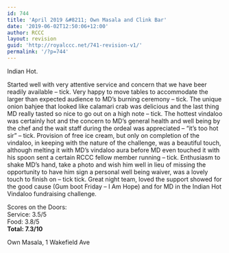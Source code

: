 ```yaml
---
id: 744
title: 'April 2019 &#8211; Own Masala and Clink Bar'
date: '2019-06-02T12:50:06+12:00'
author: RCCC
layout: revision
guid: 'http://royalccc.net/741-revision-v1/'
permalink: '/?p=744'
---
```


Indian Hot.

Started well with very attentive service and concern that we have beer readily available – tick. Very happy to move tables to accommodate the larger than expected audience to MD’s burning ceremony – tick. The unique onion bahjee that looked like calamari crab was delicious and the last thing MD really tasted so nice to go out on a high note – tick. The hottest vindaloo was certainly hot and the concern to MD’s general health and well being by the chef and the wait staff during the ordeal was appreciated – “it’s too hot sir” – tick. Provision of free ice cream, but only on completion of the vindaloo, in keeping with the nature of the challenge, was a beautiful touch, although melting it with MD’s vindaloo aura before MD even touched it with his spoon sent a certain RCCC fellow member running – tick. Enthusiasm to shake MD’s hand, take a photo and wish him well in lieu of missing the opportunity to have him sign a personal well being waiver, was a lovely touch to finish on – tick tick. Great night team, loved the support showed for the good cause (Gum boot Friday – I Am Hope) and for MD in the Indian Hot Vindaloo fundraising challenge.

Scores on the Doors:  
Service: 3.5/5  
Food: 3.8/5  
**Total: 7.3/10**

Own Masala, 1 Wakefield Ave